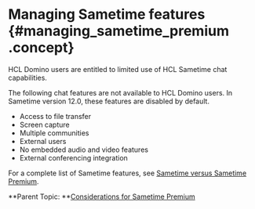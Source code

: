 # Managing Sametime features {#managing_sametime_premium .concept}

HCL Domino users are entitled to limited use of HCL Sametime chat capabilities.

The following chat features are not available to HCL Domino users. In Sametime version 12.0, these features are disabled by default.

-   Access to file transfer
-   Screen capture
-   Multiple communities
-   External users
-   No embedded audio and video features
-   External conferencing integration

For a complete list of Sametime features, see [Sametime versus Sametime Premium](sametime_premium.md).

**Parent Topic:  **[Considerations for Sametime Premium](topology_premium.md)

